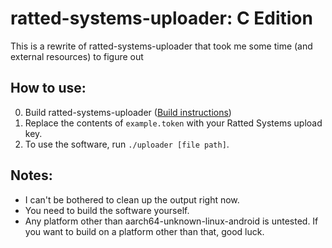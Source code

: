 # ratted-systems-uploader: C Edition
This is a rewrite of ratted-systems-uploader that took me some time (and external resources) to figure out

## How to use:
0. Build ratted-systems-uploader ([Build instructions](./BUILD.md))
1. Replace the contents of `example.token` with your Ratted Systems upload key.
2. To use the software, run `./uploader [file path]`.

## Notes:
- I can't be bothered to clean up the output right now.
- You need to build the software yourself.
- Any platform other than aarch64-unknown-linux-android is untested. If you want to build on a platform other than that, good luck.